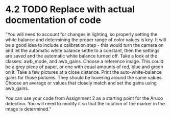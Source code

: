 # 4.2 TODO Replace with actual docmentation of code

"You will need to account for changes in lighting, so properly setting the white balance and determining the proper range of color values is key. It will be a good idea to include a calibration step - this would turn the camera on and let the automatic white balance settle to a constant, then the settings are saved and the automatic white balance turned off. Take a look at the classes: awb_mode, and awb_gains. Choose a reference image. This could be a grey piece of paper, or one with equal amounts of red, blue and green on it. Take a few pictures at a close distance. Print the auto-white-balance gains for those pictures. They should be hovering around the same values. Choose an average or values that closely match and set the gains using awb_gains. 

You can use your code from Assignment 2 as a starting point for the Aruco detection. You will need to modify it so that the location of the marker in the image is determined."
